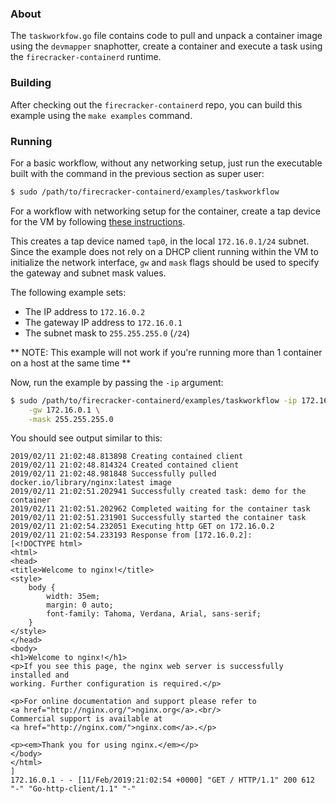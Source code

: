 ### About
The `taskworkfow.go` file contains code to pull and unpack a container image
using the `devmapper` snaphotter, create a container and execute a task using the
`firecracker-containerd` runtime.

### Building
After checking out the `firecracker-containerd` repo, you can build this
example using the `make examples` command.

### Running
For a basic workflow, without any networking setup, just run the executable
built with the command in the previous section as super user:
```bash
$ sudo /path/to/firecracker-containerd/examples/taskworkflow
```

For a workflow with networking setup for the container, create a tap device
for the VM by following [these instructions](https://github.com/firecracker-microvm/firecracker/blob/master/docs/network-setup.md).

This creates a tap device named `tap0`, in the local `172.16.0.1/24` subnet.
Since the example does not rely on a DHCP client running within the VM to
initialize the network interface, `gw` and `mask` flags should be used to
specify the gateway and subnet mask values.

The following example sets:
* The IP address to `172.16.0.2`
* The gateway IP address to `172.16.0.1`
* The subnet mask to `255.255.255.0` (`/24`)

** NOTE: This example will not work if you're running more than 1 container
on a host at the same time **

Now, run the example by passing the `-ip` argument:
```bash
$ sudo /path/to/firecracker-containerd/examples/taskworkflow -ip 172.16.0.2 \
    -gw 172.16.0.1 \
    -mask 255.255.255.0
```

You should see output similar to this:
```
2019/02/11 21:02:48.813898 Creating contained client
2019/02/11 21:02:48.814324 Created contained client
2019/02/11 21:02:48.981848 Successfully pulled docker.io/library/nginx:latest image
2019/02/11 21:02:51.202941 Successfully created task: demo for the container
2019/02/11 21:02:51.202962 Completed waiting for the container task
2019/02/11 21:02:51.231901 Successfully started the container task
2019/02/11 21:02:54.232051 Executing http GET on 172.16.0.2
2019/02/11 21:02:54.233193 Response from [172.16.0.2]:
[<!DOCTYPE html>
<html>
<head>
<title>Welcome to nginx!</title>
<style>
    body {
        width: 35em;
        margin: 0 auto;
        font-family: Tahoma, Verdana, Arial, sans-serif;
    }
</style>
</head>
<body>
<h1>Welcome to nginx!</h1>
<p>If you see this page, the nginx web server is successfully installed and
working. Further configuration is required.</p>

<p>For online documentation and support please refer to
<a href="http://nginx.org/">nginx.org</a>.<br/>
Commercial support is available at
<a href="http://nginx.com/">nginx.com</a>.</p>

<p><em>Thank you for using nginx.</em></p>
</body>
</html>
]
172.16.0.1 - - [11/Feb/2019:21:02:54 +0000] "GET / HTTP/1.1" 200 612 "-" "Go-http-client/1.1" "-"
```
